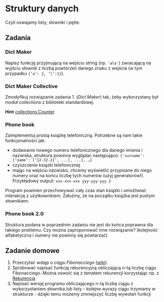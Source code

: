 # Struktury danych

Czyli oswajamy listy, słowniki i pętle.

## Zadania

### Dict Maker
Napisz funkcję przyjmującą na wejściu string (np. `'ala'`) zwracającą na wyjściu słownik
z liczbą powtórzeń danego znaku z wejścia (w tym przypadku `{‘a’: 2, ‘l’:1}`).


### Dict Maker Collective
Zmodyfikuj rozwiązanie zadania 1. (*Dict Maker*) tak, żeby wykorzystany był moduł *collections* z biblioteki standardowej.

**Hint**
[collections.Counter](https://docs.python.org/2/library/collections.html#collections.Counter)

### Phone book
Zaimplementuj prostą książkę telefoniczną. Potrzebne są nam takie funkcjonalności jak:
* dodawanie nowego numeru telefonicznego dla danego imienia i nazwiska, struktura powinna wyglądać następująco:
        `{‘surname’: {‘name’: [‘12-32-21’, ...], ...}, …}`
* czyszczenie ksiązki telefonicznej
* mając na wejściu nazwisko, chcemy wyświetlić przypisane do niego numery oraz na końcu liczbę tych numerów (użyj generatorów!). Przykładowy output:
        ```xxx-xxx-xxx
        yyy-yyy-yyy
        2```

Program powinien przechowywać cały czas stan książki i umożliwiać interakcję z użytkownikiem.
Załużmy, że na początku książka jest pustym słownikiem.

### Phone book 2.0
Struktura podana w poprzednim zadaniu nie jest do końca poprawna dla takiego problemu.
Czy można zaproponować inne rozwiązanie? (kolejność alfabetyczna i numery nie powinny się powtarzać)


## Zadanie domowe
1. Przeczytać wstęp o *ciągu Fibonacciego* ([wiki](http://pl.wikipedia.org/wiki/Ci%C4%85g_Fibonacciego)).
2. Spróbować napisać funkcję rekurencyjną obliczającą n-tą liczbę ciągu Fibonacciego.
Można oswoić się z tematem rekurencji korzystając np. z [Rekurencja](http://brain.fuw.edu.pl/edu/TI:Algorytmy_i_struktury_danych/Rekurencja)
3. Napisać wersję programu obliczającego n-tą liczbę ciągu z wykorzystaniem słownika lub listy - kolejne wyrazy ciągu trzymamy w strukturze - dzięki temu możemy zmniejszyć liczbę wywołań funkcji

